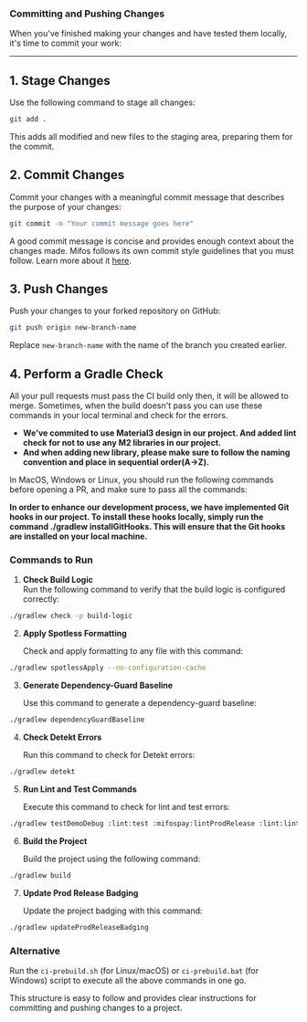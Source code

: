 ### **Committing and Pushing Changes**

When you've finished making your changes and have tested them locally, it's time to commit your work:

---

## **1. Stage Changes**

Use the following command to stage all changes:

```bash
git add .
```

This adds all modified and new files to the staging area, preparing them for the commit.

## **2. Commit Changes**

Commit your changes with a meaningful commit message that describes the purpose of your changes:

```bash
git commit -m "Your commit message goes here"
```

A good commit message is concise and provides enough context about the changes made. Mifos follows its own commit style guidelines that you must follow. Learn more about it [here](https://github.com/openMF/mifos-mobile-cn/blob/master/COMMIT_STYLE.md).

## **3. Push Changes**

Push your changes to your forked repository on GitHub:

```bash
git push origin new-branch-name
```
Replace `new-branch-name` with the name of the branch you created earlier.


## **4. Perform a Gradle Check**

All your pull requests must pass the CI build only then, it will be allowed to merge. Sometimes, when the build doesn't pass you can use these commands in your local terminal and check for the errors.

- **We've commited to use Material3 design in our project. And added lint check for not to use any M2 libraries in our project.**
- **And when adding new library, please make sure to follow the naming convention and place in sequential order(A->Z).**

In MacOS, Windows or Linux, you should run the following commands before opening a PR, and make sure to pass all the commands:

**In order to enhance our development process, we have implemented Git hooks in our project. To install these hooks locally, simply run the command ./gradlew installGitHooks. This will ensure that the Git hooks are installed on your local machine.**

### **Commands to Run**
1. **Check Build Logic**  
   Run the following command to verify that the build logic is configured correctly:  
```bash
./gradlew check -p build-logic
```

2. **Apply Spotless Formatting**
   
   Check and apply formatting to any file with this command:
```bash
./gradlew spotlessApply --no-configuration-cache
```
3. **Generate Dependency-Guard Baseline**
   
   Use this command to generate a dependency-guard baseline:
```bash
./gradlew dependencyGuardBaseline
```

4. **Check Detekt Errors**
   
   Run this command to check for Detekt errors:
```bash
./gradlew detekt
```
5. **Run Lint and Test Commands**

   Execute this command to check for lint and test errors:
```bash
./gradlew testDemoDebug :lint:test :mifospay:lintProdRelease :lint:lint
```

6. **Build the Project**
   
   Build the project using the following command:
```bash
./gradlew build
```

7. **Update Prod Release Badging**
   
   Update the project badging with this command:
```bash
./gradlew updateProdReleaseBadging
```

### **Alternative**

Run the `ci-prebuild.sh` (for Linux/macOS) or `ci-prebuild.bat` (for Windows) script to execute all the above commands in one go.

This structure is easy to follow and provides clear instructions for committing and pushing changes to a project.
